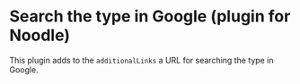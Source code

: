 # Search the type in Google (plugin for Noodle)

This plugin adds to the `additionalLinks` a URL for searching the type in Google.
